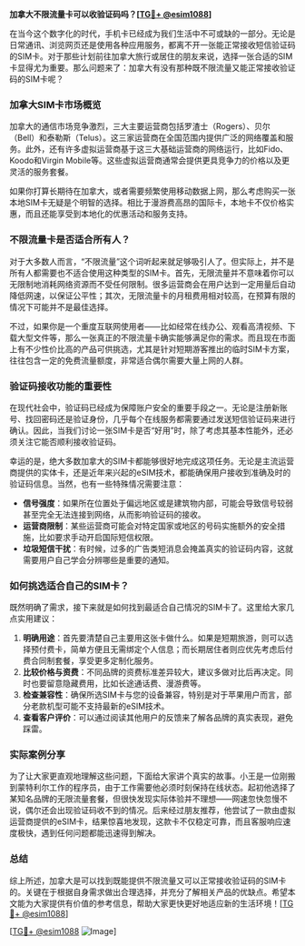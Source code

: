 **加拿大不限流量卡可以收验证码吗？[[TG💪+ @esim1088](https://t.me/s/esim1088)]**

在当今这个数字化的时代，手机卡已经成为我们生活中不可或缺的一部分。无论是日常通讯、浏览网页还是使用各种应用服务，都离不开一张能正常接收短信验证码的SIM卡。对于那些计划前往加拿大旅行或居住的朋友来说，选择一张合适的SIM卡显得尤为重要。那么问题来了：加拿大有没有那种既不限流量又能正常接收验证码的SIM卡呢？

### 加拿大SIM卡市场概览

加拿大的通信市场竞争激烈，三大主要运营商包括罗渣士（Rogers）、贝尔（Bell）和泰勒斯（Telus）。这三家运营商在全国范围内提供广泛的网络覆盖和服务。此外，还有许多虚拟运营商基于这三大基础运营商的网络运行，比如Fido、Koodo和Virgin Mobile等。这些虚拟运营商通常会提供更具竞争力的价格以及更灵活的服务套餐。

如果你打算长期待在加拿大，或者需要频繁使用移动数据上网，那么考虑购买一张本地SIM卡无疑是个明智的选择。相比于漫游费高昂的国际卡，本地卡不仅价格实惠，而且还能享受到本地化的优惠活动和服务支持。

### 不限流量卡是否适合所有人？

对于大多数人而言，“不限流量”这个词听起来就足够吸引人了。但实际上，并不是所有人都需要也不适合使用这种类型的SIM卡。首先，无限流量并不意味着你可以无限制地消耗网络资源而不受任何限制。很多运营商会在用户达到一定用量后自动降低网速，以保证公平性；其次，无限流量卡的月租费用相对较高，在预算有限的情况下可能并不是最佳选择。

不过，如果你是一个重度互联网使用者——比如经常在线办公、观看高清视频、下载大型文件等，那么一张真正的不限流量卡确实能够满足你的需求。而且现在市面上有不少性价比高的产品可供挑选，尤其是针对短期游客推出的临时SIM卡方案，往往包含一定的免费流量额度，非常适合偶尔需要大量上网的人群。

### 验证码接收功能的重要性

在现代社会中，验证码已经成为保障账户安全的重要手段之一。无论是注册新账号、找回密码还是验证身份，几乎每个在线服务都需要通过发送短信验证码来进行确认。因此，当我们讨论一张SIM卡是否“好用”时，除了考虑其基本性能外，还必须关注它能否顺利接收验证码。

幸运的是，绝大多数加拿大的SIM卡都能够很好地完成这项任务。无论是主流运营商提供的实体卡，还是近年来兴起的eSIM技术，都能确保用户接收到准确及时的验证码信息。当然，也有一些特殊情况需要注意：

- **信号强度**：如果所在位置处于偏远地区或是建筑物内部，可能会导致信号较弱甚至完全无法连接到网络，从而影响验证码的接收。
- **运营商限制**：某些运营商可能会对特定国家或地区的号码实施额外的安全措施，比如要求手动开启国际短信权限。
- **垃圾短信干扰**：有时候，过多的广告类短消息会掩盖真实的验证码内容，这就需要用户自己学会分辨哪些是重要的通知。

### 如何挑选适合自己的SIM卡？

既然明确了需求，接下来就是如何找到最适合自己情况的SIM卡了。这里给大家几点实用建议：

1. **明确用途**：首先要清楚自己主要用这张卡做什么。如果是短期旅游，则可以选择预付费卡，简单方便且无需绑定个人信息；而长期居住者则应优先考虑后付费合同制套餐，享受更多定制化服务。
2. **比较价格与资费**：不同品牌的资费标准差异较大，建议多做对比后再决定。同时也要留意隐藏费用，比如长途通话费、漫游费等。
3. **检查兼容性**：确保所选SIM卡与您的设备兼容，特别是对于苹果用户而言，部分老款机型可能不支持最新的eSIM技术。
4. **查看客户评价**：可以通过阅读其他用户的反馈来了解各品牌的真实表现，避免踩雷。

### 实际案例分享

为了让大家更直观地理解这些问题，下面给大家讲个真实的故事。小王是一位刚搬到蒙特利尔工作的程序员，由于工作需要他必须时刻保持在线状态。起初他选择了某知名品牌的无限流量套餐，但很快发现实际体验并不理想——网速忽快忽慢不说，偶尔还会出现验证码收不到的情况。后来经过朋友推荐，他尝试了一款由虚拟运营商提供的eSIM卡，结果惊喜地发现，这款卡不仅稳定可靠，而且客服响应速度极快，遇到任何问题都能迅速得到解决。

### 总结

综上所述，加拿大是可以找到既能提供不限流量又可以正常接收验证码的SIM卡的。关键在于根据自身需求做出合理选择，并充分了解相关产品的优缺点。希望本文能为大家提供有价值的参考信息，帮助大家更快更好地适应新的生活环境！[[TG💪+ @esim1088](https://t.me/s/esim1088)]

[[TG💪+ @esim1088](https://t.me/s/esim1088) ![Image](https://i.postimg.cc/4NQfJmqS/Snipaste-2025-05-13-00-14-12.png)]
